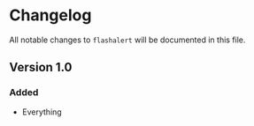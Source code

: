 # Changelog

All notable changes to `flashalert` will be documented in this file.

## Version 1.0

### Added
- Everything
